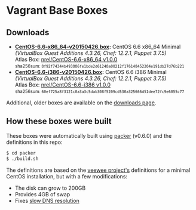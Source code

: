# Vagrant Base Boxes

## Downloads

* **[CentOS-6.6-x86_64-v20150426.box](https://developer.nrel.gov/downloads/vagrant-boxes/CentOS-6.6-x86_64-v20150426.box):** CentOS 6.6 x86\_64 Minimal *(VirtualBox Guest Additions 4.3.26, Chef: 12.2.1, Puppet 3.7.5)*  
  Atlas Box: [nrel/CentOS-6.6-x86_64 v1.0.0](https://atlas.hashicorp.com/nrel/boxes/CentOS-6.6-x86_64/versions/1.0.0)  
  <small>sha256sum: `8f92f74344b493886fe1bde2d61248a00212f176148452204e191db27d76b221`</small>
* **[CentOS-6.6-i386-v20150426.box](https://developer.nrel.gov/downloads/vagrant-boxes/CentOS-6.6-i386-v20150426.box):** CentOS 6.6 i386 Minimal *(VirtualBox Guest Additions 4.3.26, Chef: 12.2.1, Puppet 3.7.5)*  
  Atlas Box: [nrel/CentOS-6.6-i386 v1.0.0](https://atlas.hashicorp.com/nrel/boxes/CentOS-6.6-i386/versions/1.0.0)  
  <small>sha256sum: `60ef725a8f3121c0a3a3c5dab308f5209cd530a325666d51dee72fc9e6055c77`</small>

Additional, older boxes are available on the [downloads page](http://nrel.github.io/vagrant-boxes/).

## How these boxes were built

These boxes were automatically built using [packer](http://www.packer.io) (v0.6.0) and the definitions in this repo:

```sh
$ cd packer
$ ./build.sh
```

The definitions are based on the [veewee project's](https://github.com/jedi4ever/veewee) definitions for a minimal CentOS installation, but with a few modifications:

- The disk can grow to 200GB
- Provides 4GB of swap
- Fixes [slow DNS resolution](https://github.com/NREL/vagrant-boxes/issues/5)
